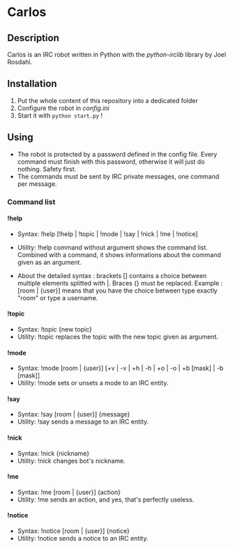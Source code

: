 # Carlos

## Description
Carlos is an IRC robot written in Python with the *python-irclib* library by Joel Rosdahl.

## Installation
1. Put the whole content of this repository into a dedicated folder
2. Configure the robot in *config.ini*
3. Start it with `python start.py` !

## Using
* The robot is protected by a password defined in the config file. Every command must finish with this password, otherwise it will just do nothing. Safety first.
* The commands must be sent by IRC private messages, one command per message.

### Command list

#### !help
* Syntax: !help [!help | !topic | !mode | !say | !nick | !me | !notice]
* Utility: !help command without argument shows the command list. Combined with a command, it shows informations about the command given as an argument.

* About the detailed syntax : brackets [] contains a choice between multiple elements splitted with |. Braces {} must be replaced. Example : [room | {user}] means that you have the choice between type exactly "room" or type a username.
#### !topic
* Syntax: !topic {new topic}
* Utility: !topic replaces the topic with the new topic given as argument.
#### !mode
* Syntax: !mode [room | {user}] [+v | -v | +h | -h | +o | -o | +b [mask] | -b [mask]]
* Utility: !mode sets or unsets a mode to an IRC entity.
#### !say
* Syntax: !say [room | {user}] {message}
* Utility: !say sends a message to an IRC entity.
#### !nick
* Syntax: !nick {nickname}
* Utility: !nick changes bot's nickname.
#### !me
* Syntax: !me [room | {user}] {action}
* Utility: !me sends an action, and yes, that's perfectly useless.
#### !notice
* Syntax: !notice [room | {user}] {notice}
* Utility: !notice sends a notice to an IRC entity.
